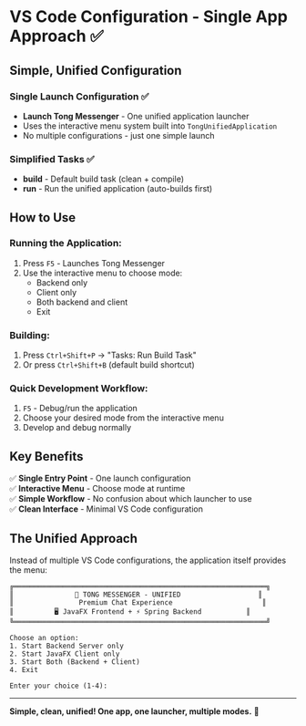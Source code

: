 # VS Code Configuration - Single App Approach ✅

## Simple, Unified Configuration

### **Single Launch Configuration** ✅
- **Launch Tong Messenger** - One unified application launcher
- Uses the interactive menu system built into `TongUnifiedApplication`
- No multiple configurations - just one simple launch

### **Simplified Tasks** ✅
- **build** - Default build task (clean + compile)
- **run** - Run the unified application (auto-builds first)

## How to Use

### **Running the Application:**
1. Press `F5` - Launches Tong Messenger
2. Use the interactive menu to choose mode:
   - Backend only
   - Client only  
   - Both backend and client
   - Exit

### **Building:**
1. Press `Ctrl+Shift+P` → "Tasks: Run Build Task"
2. Or press `Ctrl+Shift+B` (default build shortcut)

### **Quick Development Workflow:**
1. `F5` - Debug/run the application
2. Choose your desired mode from the interactive menu
3. Develop and debug normally

## Key Benefits

✅ **Single Entry Point** - One launch configuration  
✅ **Interactive Menu** - Choose mode at runtime  
✅ **Simple Workflow** - No confusion about which launcher to use  
✅ **Clean Interface** - Minimal VS Code configuration  

## The Unified Approach

Instead of multiple VS Code configurations, the application itself provides the menu:

```
╔══════════════════════════════════════════════════════════════╗
║               🚀 TONG MESSENGER - UNIFIED                   ║
║                Premium Chat Experience                      ║
║          🖥️ JavaFX Frontend + ⚡ Spring Backend           ║
╚══════════════════════════════════════════════════════════════╝

Choose an option:
1. Start Backend Server only
2. Start JavaFX Client only  
3. Start Both (Backend + Client)
4. Exit

Enter your choice (1-4):
```

---

**Simple, clean, unified! One app, one launcher, multiple modes.** 🎯
